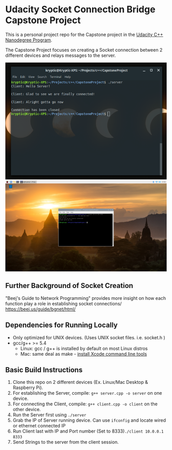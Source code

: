 # Udacity Socket Connection Bridge Capstone Project

This is a personal project repo for the Capstone project in the [Udacity C++ Nanodegree Program](https://www.udacity.com/course/c-plus-plus-nanodegree--nd213).

The Capstone Project focuses on creating a Socket connection between 2 different devices and relays messages to the server.

![ServerConnection](https://github.com/KrypticCliff/CapstoneProject/blob/master/images/Server.png)
![ClientConnection](https://github.com/KrypticCliff/CapstoneProject/blob/master/images/Client.png)

## Further Background of Socket Creation
"Beej's Guide to Network Programming" provides more insight on how each function play a role in establishing socket connections/
https://beej.us/guide/bgnet/html/


## Dependencies for Running Locally
* Only optimized for UNIX devices. (Uses UNIX socket files. i.e. socket.h )
* gcc/g++ >= 5.4
  * Linux: gcc / g++ is installed by default on most Linux distros
  * Mac: same deal as make - [install Xcode command line tools](https://developer.apple.com/xcode/features/)

## Basic Build Instructions

1. Clone this repo on 2 different devices (Ex. Linux/Mac Desktop & Raspberry Pi).
2. For establishing the Server, compile: `g++ server.cpp -o server` on one device.
3. For connecting the Client, compile: `g++ client.cpp -o client` on the other device.
4. Run the Server first using `./server`
5. Grab the IP of Server running device. Can use `ifconfig` and locate wired or ethernet connected IP
5. Run Client last with IP and Port number (Set to 8333)`./client 10.0.0.1 8333`
6. Send Strings to the server from the client session.
